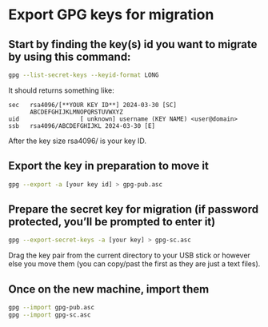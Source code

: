 # Export GPG keys for migration

## Start by finding the key(s) id you want to migrate by using this command:

```sh
gpg --list-secret-keys --keyid-format LONG
```

It should returns something like:

```
sec   rsa4096/[**YOUR KEY ID**] 2024-03-30 [SC]
      ABCDEFGHIJKLMNOPQRSTUVWXYZ
uid                 [ unknown] username (KEY NAME) <user@domain>
ssb   rsa4096/ABCDEFGHIJKL 2024-03-30 [E]
```

After the key size rsa4096/ is your key ID.

## Export the key in preparation to move it

```sh
gpg --export -a [your key id] > gpg-pub.asc
```

## Prepare the secret key for migration (if password protected, you’ll be prompted to enter it)

```sh
gpg --export-secret-keys -a [your key] > gpg-sc.asc
```

Drag the key pair from the current directory to your USB stick or however else you move them (you can copy/past the first as they are just a text files).

## Once on the new machine, import them

```sh
gpg --import gpg-pub.asc
gpg --import gpg-sc.asc
```

